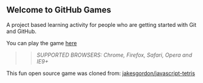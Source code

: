 ## Welcome to GitHub Games

A project based learning activity for people who are getting started with Git and GitHub.

You can play the game [here](https://nebster.github.io/github-games/)

>> _*SUPPORTED BROWSERS*: Chrome, Firefox, Safari, Opera and IE9+_

This fun open source game was cloned from: [jakesgordon/javascript-tetris](https://github.com/jakesgordon/javascript-tetris)
